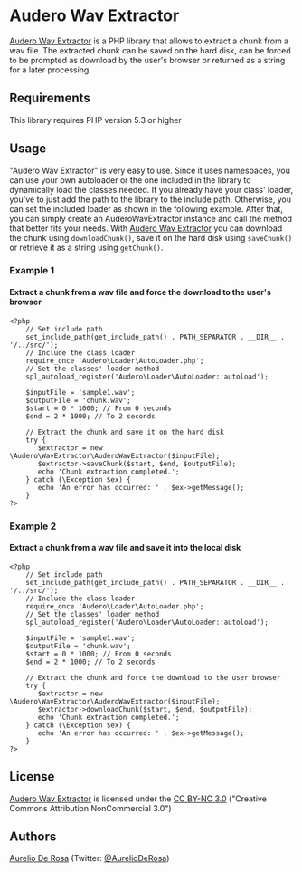 # Audero Wav Extractor #
[Audero Wav Extractor](https://bitbucket.org/AurelioDeRosa/audero-wav-extractor) is a PHP library that allows to extract a chunk from a wav file. The extracted chunk can be saved on the hard disk, can be forced to be prompted as download by the user's browser or returned as a string for a later processing.

## Requirements ##
This library requires PHP version 5.3 or higher

## Usage ##
"Audero Wav Extractor" is very easy to use. Since it uses namespaces, you can use your own autoloader or the one included in the library to dynamically load the classes needed. If you already have your class' loader, you've to just add the path to the library to the include path. Otherwise, you can set the included loader as shown in the following example. After that, you can simply create an AuderoWavExtractor instance and call the method that better fits your needs. With [Audero Wav Extractor](https://bitbucket.org/AurelioDeRosa/audero-wav-extractor) you can download the chunk using `downloadChunk()`, save it on the hard disk using `saveChunk()` or retrieve it as a string using `getChunk()`.

### Example 1 ###
#### Extract a chunk from a wav file and force the download to the user's browser ####

    <?php
        // Set include path
        set_include_path(get_include_path() . PATH_SEPARATOR . __DIR__ . '/../src/');
        // Include the class loader
        require_once 'Audero\Loader\AutoLoader.php';
        // Set the classes' loader method
        spl_autoload_register('Audero\Loader\AutoLoader::autoload');

        $inputFile = 'sample1.wav';
        $outputFile = 'chunk.wav';
        $start = 0 * 1000; // From 0 seconds
        $end = 2 * 1000; // To 2 seconds

        // Extract the chunk and save it on the hard disk
        try {
           $extractor = new \Audero\WavExtractor\AuderoWavExtractor($inputFile);
           $extractor->saveChunk($start, $end, $outputFile);
           echo 'Chunk extraction completed.';
        } catch (\Exception $ex) {
           echo 'An error has occurred: ' . $ex->getMessage();
        }
    ?>

### Example 2 ###
#### Extract a chunk from a wav file and save it into the local disk ####

    <?php
        // Set include path
        set_include_path(get_include_path() . PATH_SEPARATOR . __DIR__ . '/../src/');
        // Include the class loader
        require_once 'Audero\Loader\AutoLoader.php';
        // Set the classes' loader method
        spl_autoload_register('Audero\Loader\AutoLoader::autoload');

        $inputFile = 'sample1.wav';
        $outputFile = 'chunk.wav';
        $start = 0 * 1000; // From 0 seconds
        $end = 2 * 1000; // To 2 seconds

        // Extract the chunk and force the download to the user browser
        try {
           $extractor = new \Audero\WavExtractor\AuderoWavExtractor($inputFile);
           $extractor->downloadChunk($start, $end, $outputFile);
           echo 'Chunk extraction completed.';
        } catch (\Exception $ex) {
           echo 'An error has occurred: ' . $ex->getMessage();
        }
    ?>

## License ##
[Audero Wav Extractor](https://bitbucket.org/AurelioDeRosa/audero-wav-extractor) is licensed under the [CC BY-NC 3.0](http://creativecommons.org/licenses/by-nc/3.0/) ("Creative Commons Attribution NonCommercial 3.0")

## Authors ##
[Aurelio De Rosa](http://www.audero.it) (Twitter: [@AurelioDeRosa](https://twitter.com/AurelioDeRosa))